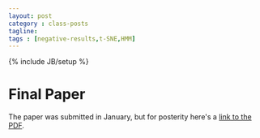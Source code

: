 ```yaml
---
layout: post
category : class-posts
tagline:
tags : [negative-results,t-SNE,HMM]
---
```

{% include JB/setup %}

# Final Paper

The paper was submitted in January, but for posterity here's a [link to the PDF](https://github.com/vlad17/COS513-Finance/blob/master/paper-latex/main.pdf).